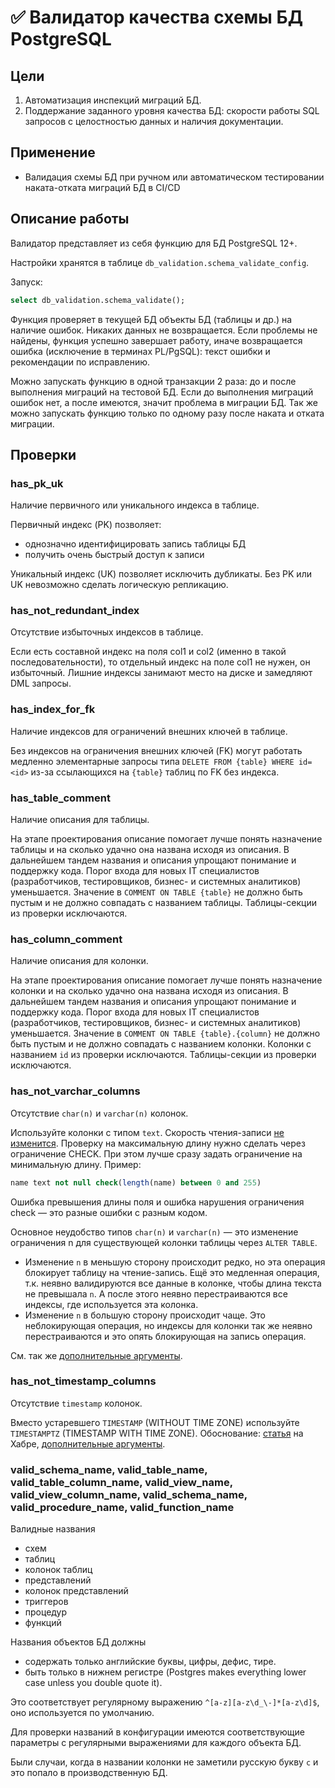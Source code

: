 # ✅ Валидатор качества схемы БД PostgreSQL

## Цели

1. Автоматизация инспекций миграций БД. 
1. Поддержание заданного уровня качества БД: скорости работы SQL запросов c целостностью данных и наличия документации.

## Применение

* Валидация схемы БД при ручном или автоматическом тестировании наката-отката миграций БД в CI/CD


## Описание работы

Валидатор представляет из себя функцию для БД PostgreSQL 12+.

Настройки хранятся в таблице `db_validation.schema_validate_config`. 

Запуск:

```sql
select db_validation.schema_validate();
```

Функция проверяет в текущей БД объекты БД (таблицы и др.) на наличие ошибок. Никаких данных не возвращается. 
Если проблемы не найдены, функция успешно завершает работу, иначе возвращается ошибка (исключение в терминах PL/PgSQL): текст ошибки и рекомендации по исправлению.

Можно запускать функцию в одной транзакции 2 раза: до и после выполнения миграций на тестовой БД.
Если до выполнения миграций ошибок нет, а после имеются, значит проблема в миграции БД.
Так же можно запускать функцию только по одному разу после наката и отката миграции.

## Проверки

### has_pk_uk

Наличие первичного или уникального индекса в таблице.

Первичный индекс (PK) позволяет:

* однозначно идентифицировать запись таблицы БД
* получить очень быстрый доступ к записи

Уникальный индекс (UK) позволяет исключить дубликаты. 
Без PK или UK невозможно сделать логическую репликацию.

### has_not_redundant_index

Отсутствие избыточных индексов в таблице.

Если есть составной индекс на поля col1 и col2 (именно в такой последовательности), то отдельный индекс на поле col1 не нужен, он избыточный. 
Лишние индексы занимают место на диске и замедляют DML запросы.

### has_index_for_fk

Наличие индексов для ограничений внешних ключей в таблице.

Без индексов на ограничения внешних ключей (FK) могут работать медленно элементарные запросы типа 
`DELETE FROM {table} WHERE id=<id>` из-за ссылающихся на `{table}` таблиц по FK без индекса.

### has_table_comment

Наличие описания для таблицы.

На этапе проектирования описание помогает лучше понять назначение таблицы и на сколько удачно она названа исходя из описания. 
В дальнейшем тандем названия и описания упрощают понимание и поддержку кода. 
Порог входа для новых IT специалистов (разработчиков, тестировщиков, бизнес- и системных аналитиков) уменьшается. 
Значение в `COMMENT ON TABLE {table}` не должно быть пустым и не должно совпадать с названием таблицы. 
Таблицы-секции из проверки исключаются. 

### has_column_comment

Наличие описания для колонки.

На этапе проектирования описание помогает лучше понять назначение колонки и на сколько удачно она названа исходя из описания. 
В дальнейшем тандем названия и описания упрощают понимание и поддержку кода. 
Порог входа для новых IT специалистов (разработчиков, тестировщиков, бизнес- и системных аналитиков) уменьшается. 
Значение в `COMMENT ON TABLE {table}.{column}` не должно быть пустым и не должно совпадать с названием колонки. 
Колонки с названием `id` из проверки исключаются. 
Таблицы-секции из проверки исключаются.

### has_not_varchar_columns

Отсутствие `char(n)` и `varchar(n)` колонок.

Используйте колонки с типом `text`. Скорость чтения-записи [не изменится](https://postgrespro.ru/docs/postgresql/14/datatype-character). 
Проверку на максимальную длину нужно сделать через ограничение CHECK. При этом лучше сразу задать ограничение на минимальную длину. Пример:

```sql
name text not null check(length(name) between 0 and 255)
```

Ошибка превышения длины поля и ошибка нарушения ограничения check — это разные ошибки с разным кодом.

Основное неудобство типов `char(n)` и `varchar(n)` — это изменение ограничения n для существующей колонки таблицы через `ALTER TABLE`.
* Изменение `n` в меньшую сторону происходит редко, но эта операция блокирует таблицу на чтение-запись. 
  Ещё это медленная операция, т.к. неявно валидируются все данные в колонке, чтобы длина текста не превышала `n`. 
  А после этого неявно перестраиваются все индексы, где используется эта колонка.
* Изменение `n` в большую сторону происходит чаще. Это неблокирующая операция, но индексы для колонки так же неявно перестраиваются и это опять блокирующая на запись операция.

См. так же [дополнительные аргументы](https://wiki.postgresql.org/wiki/Don%27t_Do_This#Text_storage).

### has_not_timestamp_columns

Отсутствие `timestamp` колонок.

Вместо устаревшего `TIMESTAMP` (WITHOUT TIME ZONE) используйте `TIMESTAMPTZ` (TIMESTAMP WITH TIME ZONE). 
Обоснование: [статья](https://habr.com/ru/articles/772954/) на Хабре, [дополнительные аргументы](https://wiki.postgresql.org/wiki/Don%27t_Do_This#Don.27t_use_timestamp_.28without_time_zone.29).

### valid_schema_name, valid_table_name, valid_table_column_name, valid_view_name, valid_view_column_name, valid_schema_name, valid_procedure_name, valid_function_name

Валидные названия
* схем
* таблиц
* колонок таблиц
* представлений
* колонок представлений
* триггеров
* процедур
* функций

Названия объектов БД должны
* содержать только английские буквы, цифры, дефис, тире.
* быть только в нижнем регистре (Postgres makes everything lower case unless you double quote it).

Это соответствует регулярному выражению `^[a-z][a-z\d_\-]*[a-z\d]$`, оно используется по умолчанию.

Для проверки названий в конфигурации имеются соответствующие параметры с регулярными выражениями для каждого объекта БД.

Были случаи, когда в названии колонки не заметили русскую букву `c` и это попало в производственную БД.
